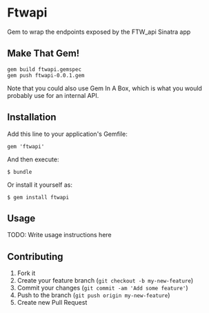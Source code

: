 # Ftwapi

Gem to wrap the endpoints exposed by the FTW_api Sinatra app

## Make That Gem!

    gem build ftwapi.gemspec
    gem push ftwapi-0.0.1.gem

Note that you could also use Gem In A Box, which is what you would probably use for an internal API.

## Installation

Add this line to your application's Gemfile:

    gem 'ftwapi'

And then execute:

    $ bundle

Or install it yourself as:

    $ gem install ftwapi

## Usage

TODO: Write usage instructions here

## Contributing

1. Fork it
2. Create your feature branch (`git checkout -b my-new-feature`)
3. Commit your changes (`git commit -am 'Add some feature'`)
4. Push to the branch (`git push origin my-new-feature`)
5. Create new Pull Request
